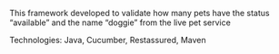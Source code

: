 This framework developed to validate how many pets have the status “available” and the name “doggie” from the live pet service

Technologies: Java, Cucumber, Restassured, Maven
